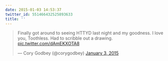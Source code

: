 ```yaml
---
date: 2015-01-03 14:53:37
twitter_id: 551466432525893633
title: ''
---
```


<blockquote class="twitter-tweet"><p lang="en" dir="ltr">Finally got around to seeing HTTYD last night and my goodness. I love you, Toothless. Had to scribble out a drawing. <a href="http://t.co/dAmEKXOTA8">pic.twitter.com/dAmEKXOTA8</a></p>&mdash; Cory Godbey (@corygodbey) <a href="https://twitter.com/corygodbey/status/551442787074588672?ref_src=twsrc%5Etfw">January 3, 2015</a></blockquote>
<script async src="https://platform.twitter.com/widgets.js" charset="utf-8"></script>
